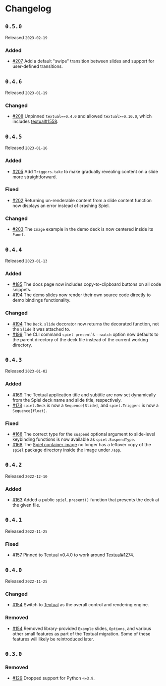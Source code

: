 # Changelog

## `0.5.0`

Released `2023-02-19`

### Added

- [#207](https://github.com/JoshKarpel/spiel/pull/207) Add a default "swipe" transition between slides and support for user-defined transitions.

## `0.4.6`

Released `2023-01-19`

### Changed

- [#208](https://github.com/JoshKarpel/spiel/pull/208) Unpinned `textual==0.4.0` and allowed `textual>=0.10.0`, which includes [textual#1558](https://github.com/Textualize/textual/pull/1558).

## `0.4.5`

Released `2023-01-16`

### Added

- [#205](https://github.com/JoshKarpel/spiel/pull/205) Add `Triggers.take` to make gradually revealing content on a slide more straightforward.

### Fixed

- [#202](https://github.com/JoshKarpel/spiel/pull/202) Returning un-renderable content from a slide content function now displays an error instead of crashing Spiel.

### Changed

- [#203](https://github.com/JoshKarpel/spiel/pull/203) The `Image` example in the demo deck is now centered inside its `Panel`.

## `0.4.4`

Released `2023-01-13`

### Added

- [#185](https://github.com/JoshKarpel/spiel/pull/185) The docs page now includes copy-to-clipboard buttons on all code snippets.
- [#194](https://github.com/JoshKarpel/spiel/pull/194) The demo slides now render their own source code directly to demo bindings functionality.

### Changed

- [#194](https://github.com/JoshKarpel/spiel/pull/194) The `Deck.slide` decorator now returns the decorated function, not the `Slide` it was attached to.
- [#199](https://github.com/JoshKarpel/spiel/pull/199) The CLI command `spiel present`'s `--watch` option now defaults to the parent directory of the deck file instead of the current working directory.

## `0.4.3`

Released `2023-01-02`

### Added

- [#169](https://github.com/JoshKarpel/spiel/pull/169) The Textual application title and subtitle are now set dynamically from the Spiel deck name and slide title, respectively.
- [#178](https://github.com/JoshKarpel/spiel/pull/178) `spiel.Deck` is now a `Sequence[Slide]`, and `spiel.Triggers` is now a `Sequence[float]`.

### Fixed

- [#168](https://github.com/JoshKarpel/spiel/pull/168) The correct type for the `suspend` optional argument to slide-level keybinding functions is now available as `spiel.SuspendType`.
- [#168](https://github.com/JoshKarpel/spiel/pull/168) The [Spiel container image](https://github.com/JoshKarpel/spiel/pkgs/container/spiel) no longer has a leftover copy of the `spiel` package directory inside the image under `/app`.

## `0.4.2`

Released `2022-12-10`

### Added

- [#163](https://github.com/JoshKarpel/spiel/pull/163) Added a public `spiel.present()` function that presents the deck at the given file.

## `0.4.1`

Released `2022-11-25`

### Fixed

- [#157](https://github.com/JoshKarpel/spiel/pull/157) Pinned to Textual v0.4.0 to work around [Textual#1274](https://github.com/Textualize/textual/issues/1274).

## `0.4.0`

Released `2022-11-25`

### Changed

- [#154](https://github.com/JoshKarpel/spiel/pull/154) Switch to [Textual](https://textual.textualize.io/) as the overall control and rendering engine.

### Removed

- [#154](https://github.com/JoshKarpel/spiel/pull/154) Removed library-provided `Example` slides, `Options`, and various other small features
  as part of the Textual migration. Some of these features will likely be reintroduced later.

## `0.3.0`

### Removed

- [#129](https://github.com/JoshKarpel/spiel/pull/129) Dropped support for Python `<=3.9`.
